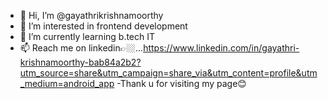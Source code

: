 - 👋 Hi, I’m @gayathrikrishnamoorthy
- 👀 I’m interested in frontend development 
- 🌱 I’m currently learning b.tech IT
- 📫 Reach me on linkedin👉🏼...https://www.linkedin.com/in/gayathri-krishnamoorthy-bab84a2b2?utm_source=share&utm_campaign=share_via&utm_content=profile&utm_medium=android_app
-Thank u for visiting my page😊

<!---
gayathrikrishnamoorthy/gayathrikrishnamoorthy is a ✨ special ✨ repository because its `README.md` (this file) appears on your GitHub profile.
You can click the Preview link to take a look at your changes.
--->
